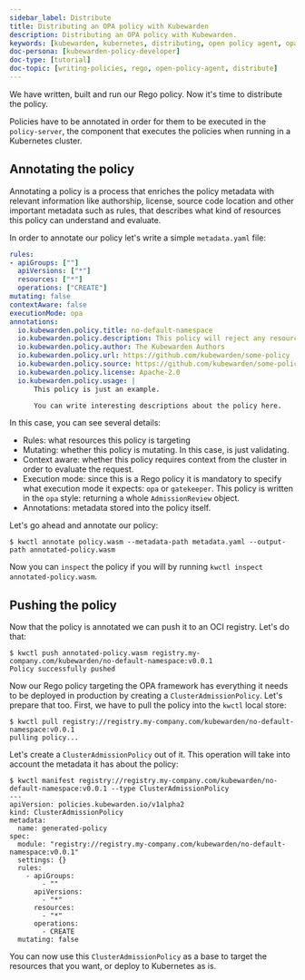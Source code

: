 ```yaml
---
sidebar_label: Distribute
title: Distributing an OPA policy with Kubewarden
description: Distributing an OPA policy with Kubewarden.
keywords: [kubewarden, kubernetes, distributing, open policy agent, opa, rego]
doc-persona: [kubewarden-policy-developer]
doc-type: [tutorial]
doc-topic: [writing-policies, rego, open-policy-agent, distribute]
---
```


<head>
  <link rel="canonical" href="https://docs.kubewarden.io/tutorials/writing-policies/rego/open-policy-agent/distribute"/>
</head>

We have written, built and run our Rego policy. Now it's time to
distribute the policy.

Policies have to be annotated in order for them to be executed in the
`policy-server`, the component that executes the policies when running
in a Kubernetes cluster.

## Annotating the policy

Annotating a policy is a process that enriches the policy metadata
with relevant information like authorship, license, source code
location and other important metadata such as rules, that describes
what kind of resources this policy can understand and evaluate.

In order to annotate our policy let's write a simple `metadata.yaml`
file:

```yaml
rules:
- apiGroups: [""]
  apiVersions: ["*"]
  resources: ["*"]
  operations: ["CREATE"]
mutating: false
contextAware: false
executionMode: opa
annotations:
  io.kubewarden.policy.title: no-default-namespace
  io.kubewarden.policy.description: This policy will reject any resource created inside the default namespace
  io.kubewarden.policy.author: The Kubewarden Authors
  io.kubewarden.policy.url: https://github.com/kubewarden/some-policy
  io.kubewarden.policy.source: https://github.com/kubewarden/some-policy
  io.kubewarden.policy.license: Apache-2.0
  io.kubewarden.policy.usage: |
      This policy is just an example.

      You can write interesting descriptions about the policy here.
```

In this case, you can see several details:

- Rules: what resources this policy is targeting
- Mutating: whether this policy is mutating. In this case, is just
validating.
- Context aware: whether this policy requires context from the
cluster in order to evaluate the request.
- Execution mode: since this is a Rego policy it is mandatory to
specify what execution mode it expects: `opa` or `gatekeeper`. This
policy is written in the `opa` style: returning a whole
`AdmissionReview` object.
- Annotations: metadata stored into the policy itself.

Let's go ahead and annotate our policy:

```console
$ kwctl annotate policy.wasm --metadata-path metadata.yaml --output-path annotated-policy.wasm
```

Now you can `inspect` the policy if you will by running `kwctl inspect annotated-policy.wasm`.

## Pushing the policy

Now that the policy is annotated we can push it to an OCI
registry. Let's do that:

```console
$ kwctl push annotated-policy.wasm registry.my-company.com/kubewarden/no-default-namespace:v0.0.1
Policy successfully pushed
```

Now our Rego policy targeting the OPA framework has everything it
needs to be deployed in production by creating a
`ClusterAdmissionPolicy`. Let's prepare that too. First, we have to
pull the policy into the `kwctl` local store:

```console
$ kwctl pull registry://registry.my-company.com/kubewarden/no-default-namespace:v0.0.1
pulling policy...
```

Let's create a `ClusterAdmissionPolicy` out of it. This operation will
take into account the metadata it has about the policy:

```console
$ kwctl manifest registry://registry.my-company.com/kubewarden/no-default-namespace:v0.0.1 --type ClusterAdmissionPolicy
---
apiVersion: policies.kubewarden.io/v1alpha2
kind: ClusterAdmissionPolicy
metadata:
  name: generated-policy
spec:
  module: "registry://registry.my-company.com/kubewarden/no-default-namespace:v0.0.1"
  settings: {}
  rules:
    - apiGroups:
        - ""
      apiVersions:
        - "*"
      resources:
        - "*"
      operations:
        - CREATE
  mutating: false
```

You can now use this `ClusterAdmissionPolicy` as a base to target the
resources that you want, or deploy to Kubernetes as is.
